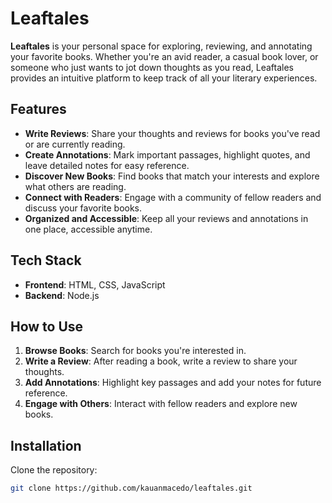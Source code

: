# Leaftales

**Leaftales** is your personal space for exploring, reviewing, and annotating your favorite books. Whether you're an avid reader, a casual book lover, or someone who just wants to jot down thoughts as you read, Leaftales provides an intuitive platform to keep track of all your literary experiences.

## Features

- **Write Reviews**: Share your thoughts and reviews for books you've read or are currently reading.
- **Create Annotations**: Mark important passages, highlight quotes, and leave detailed notes for easy reference.
- **Discover New Books**: Find books that match your interests and explore what others are reading.
- **Connect with Readers**: Engage with a community of fellow readers and discuss your favorite books.
- **Organized and Accessible**: Keep all your reviews and annotations in one place, accessible anytime.

## Tech Stack

- **Frontend**: HTML, CSS, JavaScript
- **Backend**: Node.js

## How to Use

1. **Browse Books**: Search for books you're interested in.
2. **Write a Review**: After reading a book, write a review to share your thoughts.
3. **Add Annotations**: Highlight key passages and add your notes for future reference.
4. **Engage with Others**: Interact with fellow readers and explore new books.

## Installation

Clone the repository:

```bash
git clone https://github.com/kauanmacedo/leaftales.git
